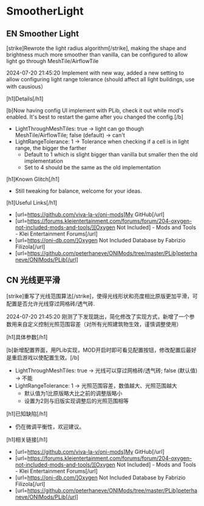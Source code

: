 # SmootherLight

## EN Smoother Light

[strike]Rewrote the light radius algorithm[/strike], making the shape and brightness much more smoother than vanilla, can be configured to allow light go through MeshTile/AirflowTile

2024-07-20 21:45:20
Implement with new way, added a new setting to allow configuring light range tolerance (should affect all light buildings, use with causious）

[h1]Details[/h1]

[b]Now having config UI implement with PLib, check it out while mod's enabled. It's best to restart the game after you changed the config.[/b]

- LightThroughMeshTiles: true -> light can go though MeshTile/AirflowTile; false (default) -> can't
- LightRangeTolerance: 1 -> Tolerance when checking if a cell is in light range, the bigger the farther
    - Default to 1 which is slight bigger than vanilla but smaller then the old implementation
    - Set to 4 should be the same as the old implementation

[h1]Known Glitch[/h1]

- Still tweaking for balance, welcome for your ideas.

[h1]Useful Links[/h1]

- [url=https://github.com/viva-la-v/oni-mods]My GitHub[/url]
- [url=https://forums.kleientertainment.com/forums/forum/204-oxygen-not-included-mods-and-tools/][Oxygen Not Included] - Mods and Tools - Klei Entertainment Forums[/url]
- [url=https://oni-db.com/]Oxygen Not Included Database by Fabrizio Filizola[/url]
- [url=https://github.com/peterhaneve/ONIMods/tree/master/PLib]peterhaneve/ONIMods/PLib[/url]
## CN 光线更平滑
[strike]重写了光线范围算法[/strike]，使得光线形状和亮度相比原版更加平滑，可配置是否允许光线穿过网格砖/透气砖.

2024-07-20 21:45:20
刚测了下发现跳出，简化修改了实现方式，新增了一个参数用来自定义控制光照范围容差（对所有光照建筑物生效，谨慎调整使用）

[h1]具体参数[/h1]

[b]新增配置界面，用PLib实现，MOD开启时即可看见配置按钮，修改配置后最好是重启游戏以使配置生效。[/b]

- LightThroughMeshTiles: true -> 光线可以穿过网格砖/透气砖; false (默认值) -> 不能
- LightRangeTolerance: 1 -> 光照范围容差，数值越大、光照范围越大
    - 默认值为1比原版略大比之前的调整版略小
    - 设置为2则与旧版实现调整后的光照范围相等

[h1]已知缺陷[/h1]

- 仍在微调平衡性，欢迎建议。

[h1]相关链接[/h1]

- [url=https://github.com/viva-la-v/oni-mods]My GitHub[/url]
- [url=https://forums.kleientertainment.com/forums/forum/204-oxygen-not-included-mods-and-tools/][Oxygen Not Included] - Mods and Tools - Klei Entertainment Forums[/url]
- [url=https://oni-db.com/]Oxygen Not Included Database by Fabrizio Filizola[/url]
- [url=https://github.com/peterhaneve/ONIMods/tree/master/PLib]peterhaneve/ONIMods/PLib[/url]

